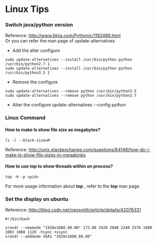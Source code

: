 # Linux Tips

###  Switch java/python version

Reference: http://www.bkjia.com/Pythonjc/1182486.html   
Or you can refer the man page of update-alternatives

- Add the alter configure
```
sudo update-alternatives --install /usr/bin/python python /usr/bin/python2.7 1
sudo update-alternatives --install /usr/bin/python python /usr/bin/python3.5 2
```

- Remove the configure
```
sudo update-alternatives --remove python /usr/bin/python3.5
sudo update-alternatives --remove python /usr/bin/python2.7
```

- Alter the configure
  update-alternatives --config python


### Linux Command

#### How to make ls show file size as megabytes?

    ls -l --block-size=M

Reference: http://unix.stackexchange.com/questions/64148/how-do-i-make-ls-show-file-sizes-in-megabytes


#### How to use top to show threads within on process?

    top -H -p <pid>

For more usage information about __top__ , refer to the __top__ man page.


### Set the display on ubuntu

Reference: http://blog.csdn.net/neosmith/article/details/42076331

```shell
#!/bin/bash  
  
xrandr --newmode "1920x1080_60.00" 173.00 1920 2048 2248 2576 1080 1083 1088 1120 -hsync +vsync  
xrandr --addmode VGA1 "1920x1080_60.00"  
```
